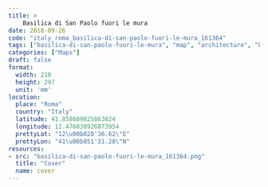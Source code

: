 ```yaml
---
title: > 
    Basilica di San Paolo fuori le mura
date: 2018-09-26
code: "italy_roma_basilica-di-san-paolo-fuori-le-mura_161364"
tags: ["basilica-di-san-paolo-fuori-le-mura", "map", "architecture", "buildings", "Roma", "Italy"]
categories: ["Maps"]
draft: false
format:
  width: 210
  height: 297
  unit: 'mm'
location:
  place: "Roma"
  country: "Italy"
  latitude: 41.858689825863024
  longitude: 12.476838926873954
  prettyLat: "12\u00b028'36.62\"E"
  prettyLon: "41\u00b051'31.28\"N"
resources:
- src: "basilica-di-san-paolo-fuori-le-mura_161364.png"
  title: "Cover"
  name: cover
---
```

